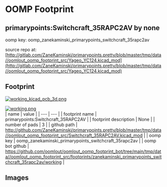 # OOMP Footprint  
## primarypoints:Switchcraft_35RAPC2AV  by none  
  
oomp key: oomp_zanekaminski_primarypoints_switchcraft_35rapc2av  
  
source repo at: [http://gitlab.com/ZaneKaminski/primarypoints.pretty/blob/master/tmp/data//oomlout_oomp_footprint_src/Yageo_YC124.kicad_mod](http://gitlab.com/ZaneKaminski/primarypoints.pretty/blob/master/tmp/data//oomlout_oomp_footprint_src/Yageo_YC124.kicad_mod)  
## Footprint  
  
[![working_kicad_pcb_3d.png](working_kicad_pcb_3d_600.png)](working_kicad_pcb_3d.png)  
  
[![working.png](working_600.png)](working.png)  
| name | value | 
| --- | --- | 
| footprint name | primarypoints:Switchcraft_35RAPC2AV | 
| footprint description | None | 
| number of pads | 3 | 
| github path | http://github.com/ZaneKaminski/primarypoints.pretty/blob/master/tmp/data//oomlout_oomp_footprint_src/Switchcraft_35RAPC2AV.kicad_mod | 
| oomp key | oomp_zanekaminski_primarypoints_switchcraft_35rapc2av | 
| oomp bot github | https://github.com/oomlout/oomlout_oomp_footprint_bot/tree/main/tmp/data//oomlout_oomp_footprint_src/footprints/zanekaminski_primarypoints_switchcraft_35rapc2av/working | 
## Images  
